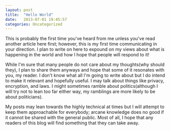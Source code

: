 ```yaml
---
layout: post
title:  "Hello World"
date:   2013-07-01 19:45:57
categories: Uncategorized
---
```


This is probably the first time you've heard from me unless you've read another article here first; however, this is my first time communicating in your direction. I plan to write on here to expound on my views about what is happening in the world and how I hope that people will respond to it!

While I'm sure that many people do not care about my thoughts(why should they), I plan to share them anyways and hope that some of it resonates with you, my reader. I don't know what all I'm going to write about but I do intend to make it relevant and hopefully useful. I may talk about things like privacy, encryption, and laws. I might sometimes ramble about politics(although I will try not to lean too far either way, my ramblings are more likely to be about politicians).

My posts may lean towards the highly technical at times but I will attempt to keep them approachable for everybody; arcane knowledge does no good if it cannot be shared with the general public.  Most of all, I hope that any readers of this blog will find something that they can take away.
